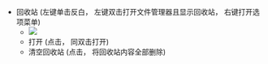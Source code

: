  - 回收站   (左键单击反白， 左键双击打开文件管理器且显示回收站， 右键打开选项菜单)
    - ![](https://github.com/openthos/desktop-analysis/blob/master/image/tmp_14290-Screenshot_2016-12-28-09-37-30-1663979272.png)
    - 打开   (点击， 同双击打开)
    - 清空回收站   (点击， 将回收站内容全部删除)
